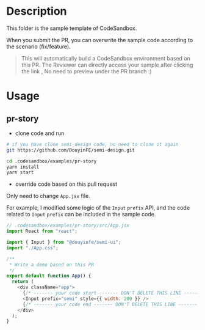 # Description

This folder is the sample template of CodeSandbox.

When you submit the PR, you can overwrite the sample code according to the scenario (fix/feature).

> This will automatically build a CodeSandbox environment based on this PR. The Reviewer can directly access your sample after clicking the link , No need to preview under the PR branch :)

# Usage

## pr-story

- clone code and run

```bash
# if you have clone semi-design code, no need to clone it again
git https://github.com/DouyinFE/semi-design.git

cd .codesandbox/examples/pr-story
yarn install
yarn start
```

- override code based on this pull request

Only need to change  `App.jsx` file. 

For example, I modified some logic of the `Input` `prefix` API, and the code related to `Input` `prefix` can be included in the sample code.

```javascript
// .codesandbox/examples/pr-story/src/App.jsx
import React from "react";

import { Input } from "@douyinfe/semi-ui";
import "./App.css";

/**
 * Write a demo based on this PR
 */
export default function App() {
  return (
    <div className="app">
      {/* ------- your code start ------- DON'T DELETE THIS LINE -------  */}
      <Input prefix="semi" style={{ width: 200 }} />
      {/* ------- your code end ------- DON'T DELETE THIS LINE ------- */}
    </div>
  );
}
```